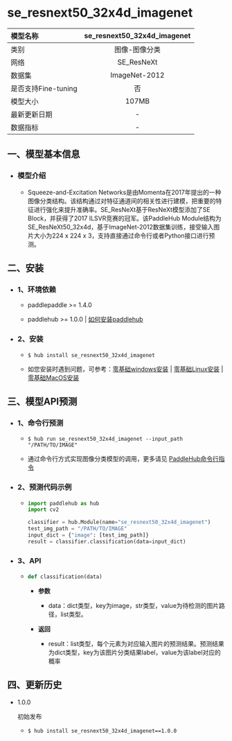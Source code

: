 # se_resnext50_32x4d_imagenet

|模型名称|se_resnext50_32x4d_imagenet|
| :--- | :---: |
|类别|图像-图像分类|
|网络|SE_ResNeXt|
|数据集|ImageNet-2012|
|是否支持Fine-tuning|否|
|模型大小|107MB|
|最新更新日期|-|
|数据指标|-|


## 一、模型基本信息



- ### 模型介绍

  - Squeeze-and-Excitation Networks是由Momenta在2017年提出的一种图像分类结构。该结构通过对特征通道间的相关性进行建模，把重要的特征进行强化来提升准确率。SE_ResNeXt基于ResNeXt模型添加了SE Block，并获得了2017 ILSVR竞赛的冠军。该PaddleHub Module结构为SE_ResNeXt50_32x4d，基于ImageNet-2012数据集训练，接受输入图片大小为224 x 224 x 3，支持直接通过命令行或者Python接口进行预测。

## 二、安装

- ### 1、环境依赖  

  - paddlepaddle >= 1.4.0  

  - paddlehub >= 1.0.0  | [如何安装paddlehub](../../../../docs/docs_ch/get_start/installation.rst)


- ### 2、安装

  - ```shell
    $ hub install se_resnext50_32x4d_imagenet
    ```
  - 如您安装时遇到问题，可参考：[零基础windows安装](../../../../docs/docs_ch/get_start/windows_quickstart.md)
 | [零基础Linux安装](../../../../docs/docs_ch/get_start/linux_quickstart.md) | [零基础MacOS安装](../../../../docs/docs_ch/get_start/mac_quickstart.md)

## 三、模型API预测

- ### 1、命令行预测

  - ```shell
    $ hub run se_resnext50_32x4d_imagenet --input_path "/PATH/TO/IMAGE"
    ```
  - 通过命令行方式实现图像分类模型的调用，更多请见 [PaddleHub命令行指令](../../../../docs/docs_ch/tutorial/cmd_usage.rst)

- ### 2、预测代码示例

  - ```python
    import paddlehub as hub
    import cv2

    classifier = hub.Module(name="se_resnext50_32x4d_imagenet")
    test_img_path = "/PATH/TO/IMAGE"
    input_dict = {"image": [test_img_path]}
    result = classifier.classification(data=input_dict)
    ```

- ### 3、API

  - ```python
    def classification(data)
    ```

    - **参数**
      - data：dict类型，key为image，str类型，value为待检测的图片路径，list类型。

    - **返回**
      - result：list类型，每个元素为对应输入图片的预测结果。预测结果为dict类型，key为该图片分类结果label，value为该label对应的概率





## 四、更新历史

* 1.0.0

  初始发布

  - ```shell
    $ hub install se_resnext50_32x4d_imagenet==1.0.0
    ```
